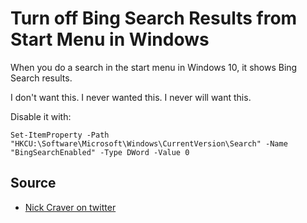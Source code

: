 ﻿# Turn off Bing Search Results from Start Menu in Windows

When you do a search in the start menu in Windows 10, it shows Bing Search results.

I don't want this. I never wanted this. I never will want this.

Disable it with:

	Set-ItemProperty -Path "HKCU:\Software\Microsoft\Windows\CurrentVersion\Search" -Name "BingSearchEnabled" -Type DWord -Value 0

## Source

* [Nick Craver on twitter](https://twitter.com/Nick_Craver/status/1138231377055363074)

